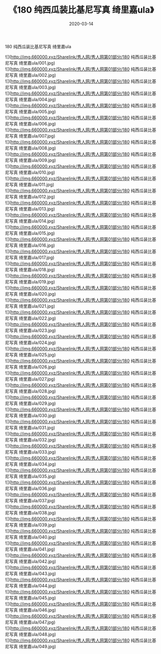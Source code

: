 ﻿---
layout: post
title:  《180 纯西瓜装比基尼写真 绮里嘉ula》
date:   2020-03-14
img: http://img.660000.xyz/Sharelink/秀人网/秀人网第01部分/180 纯西瓜装比基尼写真 绮里嘉ula/000.jpg
categories: [美女, 清纯, 唯美]
---

180 纯西瓜装比基尼写真 绮里嘉ula

  ![](http://img.660000.xyz/Sharelink/秀人网/秀人网第01部分/180 纯西瓜装比基尼写真 绮里嘉ula/001.jpg) <br> ![](http://img.660000.xyz/Sharelink/秀人网/秀人网第01部分/180 纯西瓜装比基尼写真 绮里嘉ula/002.jpg) <br> ![](http://img.660000.xyz/Sharelink/秀人网/秀人网第01部分/180 纯西瓜装比基尼写真 绮里嘉ula/003.jpg) <br> ![](http://img.660000.xyz/Sharelink/秀人网/秀人网第01部分/180 纯西瓜装比基尼写真 绮里嘉ula/004.jpg) <br> ![](http://img.660000.xyz/Sharelink/秀人网/秀人网第01部分/180 纯西瓜装比基尼写真 绮里嘉ula/005.jpg) <br> ![](http://img.660000.xyz/Sharelink/秀人网/秀人网第01部分/180 纯西瓜装比基尼写真 绮里嘉ula/006.jpg) <br> ![](http://img.660000.xyz/Sharelink/秀人网/秀人网第01部分/180 纯西瓜装比基尼写真 绮里嘉ula/007.jpg) <br> ![](http://img.660000.xyz/Sharelink/秀人网/秀人网第01部分/180 纯西瓜装比基尼写真 绮里嘉ula/008.jpg) <br> ![](http://img.660000.xyz/Sharelink/秀人网/秀人网第01部分/180 纯西瓜装比基尼写真 绮里嘉ula/009.jpg) <br> ![](http://img.660000.xyz/Sharelink/秀人网/秀人网第01部分/180 纯西瓜装比基尼写真 绮里嘉ula/010.jpg) <br> ![](http://img.660000.xyz/Sharelink/秀人网/秀人网第01部分/180 纯西瓜装比基尼写真 绮里嘉ula/011.jpg) <br> ![](http://img.660000.xyz/Sharelink/秀人网/秀人网第01部分/180 纯西瓜装比基尼写真 绮里嘉ula/012.jpg) <br> ![](http://img.660000.xyz/Sharelink/秀人网/秀人网第01部分/180 纯西瓜装比基尼写真 绮里嘉ula/013.jpg) <br> ![](http://img.660000.xyz/Sharelink/秀人网/秀人网第01部分/180 纯西瓜装比基尼写真 绮里嘉ula/014.jpg) <br> ![](http://img.660000.xyz/Sharelink/秀人网/秀人网第01部分/180 纯西瓜装比基尼写真 绮里嘉ula/015.jpg) <br> ![](http://img.660000.xyz/Sharelink/秀人网/秀人网第01部分/180 纯西瓜装比基尼写真 绮里嘉ula/016.jpg) <br> ![](http://img.660000.xyz/Sharelink/秀人网/秀人网第01部分/180 纯西瓜装比基尼写真 绮里嘉ula/017.jpg) <br> ![](http://img.660000.xyz/Sharelink/秀人网/秀人网第01部分/180 纯西瓜装比基尼写真 绮里嘉ula/018.jpg) <br> ![](http://img.660000.xyz/Sharelink/秀人网/秀人网第01部分/180 纯西瓜装比基尼写真 绮里嘉ula/019.jpg) <br> ![](http://img.660000.xyz/Sharelink/秀人网/秀人网第01部分/180 纯西瓜装比基尼写真 绮里嘉ula/020.jpg) <br> ![](http://img.660000.xyz/Sharelink/秀人网/秀人网第01部分/180 纯西瓜装比基尼写真 绮里嘉ula/021.jpg) <br> ![](http://img.660000.xyz/Sharelink/秀人网/秀人网第01部分/180 纯西瓜装比基尼写真 绮里嘉ula/022.jpg) <br> ![](http://img.660000.xyz/Sharelink/秀人网/秀人网第01部分/180 纯西瓜装比基尼写真 绮里嘉ula/023.jpg) <br> ![](http://img.660000.xyz/Sharelink/秀人网/秀人网第01部分/180 纯西瓜装比基尼写真 绮里嘉ula/024.jpg) <br> ![](http://img.660000.xyz/Sharelink/秀人网/秀人网第01部分/180 纯西瓜装比基尼写真 绮里嘉ula/025.jpg) <br> ![](http://img.660000.xyz/Sharelink/秀人网/秀人网第01部分/180 纯西瓜装比基尼写真 绮里嘉ula/026.jpg) <br> ![](http://img.660000.xyz/Sharelink/秀人网/秀人网第01部分/180 纯西瓜装比基尼写真 绮里嘉ula/027.jpg) <br> ![](http://img.660000.xyz/Sharelink/秀人网/秀人网第01部分/180 纯西瓜装比基尼写真 绮里嘉ula/028.jpg) <br> ![](http://img.660000.xyz/Sharelink/秀人网/秀人网第01部分/180 纯西瓜装比基尼写真 绮里嘉ula/029.jpg) <br> ![](http://img.660000.xyz/Sharelink/秀人网/秀人网第01部分/180 纯西瓜装比基尼写真 绮里嘉ula/030.jpg) <br> ![](http://img.660000.xyz/Sharelink/秀人网/秀人网第01部分/180 纯西瓜装比基尼写真 绮里嘉ula/031.jpg) <br> ![](http://img.660000.xyz/Sharelink/秀人网/秀人网第01部分/180 纯西瓜装比基尼写真 绮里嘉ula/032.jpg) <br> ![](http://img.660000.xyz/Sharelink/秀人网/秀人网第01部分/180 纯西瓜装比基尼写真 绮里嘉ula/033.jpg) <br> ![](http://img.660000.xyz/Sharelink/秀人网/秀人网第01部分/180 纯西瓜装比基尼写真 绮里嘉ula/034.jpg) <br> ![](http://img.660000.xyz/Sharelink/秀人网/秀人网第01部分/180 纯西瓜装比基尼写真 绮里嘉ula/035.jpg) <br> ![](http://img.660000.xyz/Sharelink/秀人网/秀人网第01部分/180 纯西瓜装比基尼写真 绮里嘉ula/036.jpg) <br> ![](http://img.660000.xyz/Sharelink/秀人网/秀人网第01部分/180 纯西瓜装比基尼写真 绮里嘉ula/037.jpg) <br> ![](http://img.660000.xyz/Sharelink/秀人网/秀人网第01部分/180 纯西瓜装比基尼写真 绮里嘉ula/038.jpg) <br> ![](http://img.660000.xyz/Sharelink/秀人网/秀人网第01部分/180 纯西瓜装比基尼写真 绮里嘉ula/039.jpg) <br> ![](http://img.660000.xyz/Sharelink/秀人网/秀人网第01部分/180 纯西瓜装比基尼写真 绮里嘉ula/040.jpg) <br> ![](http://img.660000.xyz/Sharelink/秀人网/秀人网第01部分/180 纯西瓜装比基尼写真 绮里嘉ula/041.jpg) <br> ![](http://img.660000.xyz/Sharelink/秀人网/秀人网第01部分/180 纯西瓜装比基尼写真 绮里嘉ula/042.jpg) <br> ![](http://img.660000.xyz/Sharelink/秀人网/秀人网第01部分/180 纯西瓜装比基尼写真 绮里嘉ula/043.jpg) <br> ![](http://img.660000.xyz/Sharelink/秀人网/秀人网第01部分/180 纯西瓜装比基尼写真 绮里嘉ula/044.jpg) <br> ![](http://img.660000.xyz/Sharelink/秀人网/秀人网第01部分/180 纯西瓜装比基尼写真 绮里嘉ula/045.jpg) <br> ![](http://img.660000.xyz/Sharelink/秀人网/秀人网第01部分/180 纯西瓜装比基尼写真 绮里嘉ula/046.jpg) <br> ![](http://img.660000.xyz/Sharelink/秀人网/秀人网第01部分/180 纯西瓜装比基尼写真 绮里嘉ula/047.jpg) <br> ![](http://img.660000.xyz/Sharelink/秀人网/秀人网第01部分/180 纯西瓜装比基尼写真 绮里嘉ula/048.jpg) <br> ![](http://img.660000.xyz/Sharelink/秀人网/秀人网第01部分/180 纯西瓜装比基尼写真 绮里嘉ula/049.jpg) <br>